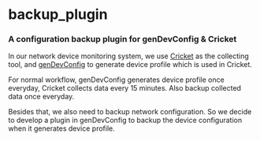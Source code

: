 # backup_plugin
### A configuration backup plugin for genDevConfig &amp; Cricket

In our network device monitoring system, we use [Cricket](http://cricket.sourceforge.net/) as the collecting tool, and [genDevConfig](http://acktomic.com/gendevconfig/) to generate device profile which is used in Cricket.

For normal workflow, genDevConfig generates device profile once everyday, Cricket collects data every 15 minutes. Also backup collected data once everyday.

Besides that, we also need to backup network configuration. So we decide to develop a plugin in genDevConfig to backup the device configuration when it generates device profile.
